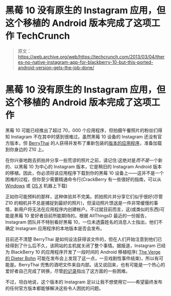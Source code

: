 # 黑莓 10 没有原生的 Instagram 应用，但这个移植的 Android 版本完成了这项工作 TechCrunch

> 原文：<https://web.archive.org/web/https://techcrunch.com/2013/03/04/theres-no-native-instagram-app-for-blackberry-10-but-this-ported-android-version-gets-the-job-done/>

# 黑莓 10 没有原生的 Instagram 应用，但这个移植的 Android 版本完成了这项工作

黑莓 10 可能已经推出了超过 70，000 个应用程序，但拍摄午餐照片的粉丝们得知 Instagram 不在其中时感到很难过。虽然黑莓 10 设备的 Instagram 还没有官方版本，但 [BerryThai](https://web.archive.org/web/20221209004200/http://webcache.googleusercontent.com/search?q=cache:berrythai.com/how-to-install-instagram-on-your-z10/) 的人获得并发布了重新包装的[版本的应用程序](https://web.archive.org/web/20221209004200/http://www.blackberryos.com/content/working-instagram-bar-file-blackberry-10-leaked-5406/)，准备加载到你身边的 Z10 上。

在你兴奋地跑去抓拍并分享一些荒谬的照片之前，请记住:这绝对是*而不是*一个新的、以黑莓 10 为中心的 Instagram 版本，它是稍旧的 Instagram Android 版本的移植。因此，你必须将该应用程序下载到你的黑莓 10 设备上——这并不是一个困难的过程，但你至少需要精通命令行(CrackBerry 有一些很好的指南，可以从 [Windows](https://web.archive.org/web/20221209004200/http://crackberry.com/how-put-android-apps-your-blackberry-10-device) 或 [OS X](https://web.archive.org/web/20221209004200/http://crackberry.com/how-put-android-apps-your-blackberry-10-phone-your-mac) 机器上下载)

正如你可能预料的那样，这种体验并不完美。抓拍照片并分享它们似乎很好(尽管 Z10 的相机并不总是捕捉到最好的照片)，但滚动照片馈送是一件非常缓慢的事情，新用户将无法在应用程序内创建帐户。不过就目前而言，这(或类似的东西)可能是黑莓 10 爱好者目前所能期待的。根据 AllThingsD 最近的一份报告，Instagram 团队并不特别看好黑莓 10，一位未透露姓名的消息人士指出，他们不确定 Instagram 应用程序的本地版本是否会发布。

目前还不清楚 BerryThai 是如何设法获得该文件的，但在人们开始注意到他们已经得到了什么后不久，该网站的主机就关闭了整个事情。据报道，Instagram 已经为 BlackBerry 10 的应用程序开发了一段时间的 Android 移植程序( [The Verge 的 Dieter Bohn](https://web.archive.org/web/20221209004200/http://www.theverge.com/2013/1/30/3933874/major-apps-instagram-blackberrys-next-big-score) 可能在发布会上发现了这一点，一旦戏剧性事件结束)，所以有可能是。BerryThai 兜售的酒吧文件来自内部。话又说回来，也有可能是一个热心的爱好者自己完成了转换，尽管[的记录](https://web.archive.org/web/20221209004200/http://www.blackberryempire.com/forum/viewtopic.php?p=26249#p26249)指出了这方面的一些困难。

不过，坦白地说，这个版本的 Instagram 足以让我不想使用它——希望最终发布的任何官方版本都能够解决这些令人困扰的问题。
